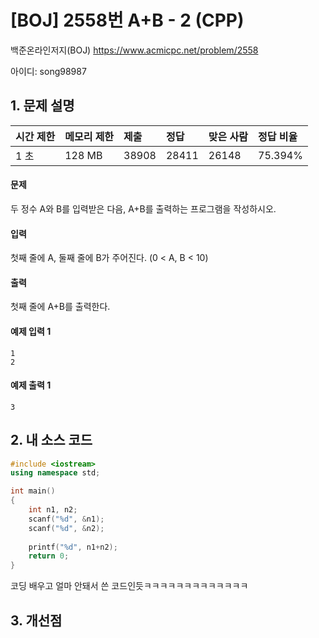 # [BOJ] 2558번 A+B - 2 (CPP)

백준온라인저지(BOJ) https://www.acmicpc.net/problem/2558

아이디: song98987



## 1. 문제 설명

| 시간 제한 | 메모리 제한 | 제출  | 정답  | 맞은 사람 | 정답 비율 |
| :-------- | :---------- | :---- | :---- | :-------- | :-------- |
| 1 초      | 128 MB      | 38908 | 28411 | 26148     | 75.394%   |

#### 문제

두 정수 A와 B를 입력받은 다음, A+B를 출력하는 프로그램을 작성하시오.

#### 입력

첫째 줄에 A, 둘째 줄에 B가 주어진다. (0 < A, B < 10)

#### 출력

첫째 줄에 A+B를 출력한다.



#### 예제 입력 1

```
1
2
```

#### 예제 출력 1

```
3
```



## 2. 내 소스 코드

```C++
#include <iostream>
using namespace std;

int main()
{
    int n1, n2;
    scanf("%d", &n1);
    scanf("%d", &n2);
    
    printf("%d", n1+n2);
    return 0;
}

```

코딩 배우고 얼마 안돼서 쓴 코드인듯ㅋㅋㅋㅋㅋㅋㅋㅋㅋㅋㅋㅋㅋ



## 3. 개선점

